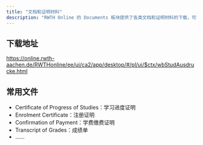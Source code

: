 ```yaml
---
title: "文档和证明材料"
description: "RWTH Online 的 Documents 板块提供了各类文档和证明材料的下载，可按需取用。"
---
```


## 下载地址

https://online.rwth-aachen.de/RWTHonline/ee/ui/ca2/app/desktop/#/pl/ui/$ctx/wbStudAusdrucke.html

## 常用文件

- Certificate of Progress of Studies：学习进度证明
- Enrolment Certificate：注册证明
- Confirmation of Payment：学费缴费证明
- Transcript of Grades：成绩单
- ......

